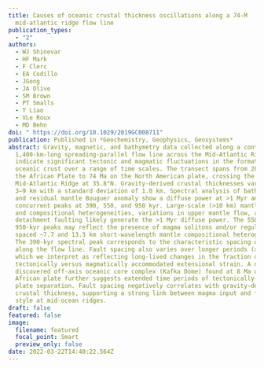 ```yaml
---
title: Causes of oceanic crustal thickness oscillations along a 74‐M
  mid‐atlantic ridge flow line
publication_types:
  - "2"
authors:
  - WJ Shinevar
  - HF Mark
  - F Clerc
  - EA Codillo
  - JGong
  - JA Olive
  - SM Brown
  - PT Smalls
  - Y Liao
  - VLe Roux
  - MD Behn
doi: " https://doi.org/10.1029/2019GC008711"
publication: Published in *Geochemistry, Geophysics, Geosystems*
abstract: Gravity, magnetic, and bathymetry data collected along a continuous
  1,400-km-long spreading-parallel flow line across the Mid-Atlantic Ridge
  indicate significant tectonic and magmatic fluctuations in the formation of
  oceanic crust over a range of time scales. The transect spans from 28 Ma on
  the African Plate to 74 Ma on the North American plate, crossing the
  Mid-Atlantic Ridge at 35.8°N. Gravity-derived crustal thicknesses vary from
  3–9 km with a standard deviation of 1.0 km. Spectral analysis of bathymetry
  and residual mantle Bouguer anomaly show a diffuse power at >1 Myr and
  concurrent peaks at 390, 550, and 950 kyr. Large-scale (>10 km) mantle thermal
  and compositional heterogeneities, variations in upper mantle flow, and
  detachment faulting likely generate the >1 Myr diffuse power. The 550- and
  950-kyr peaks may reflect the presence of magma solitons and/or regularly
  spaced ~7.7 and 13.3 km short-wavelength mantle compositional heterogeneities.
  The 390-kyr spectral peak corresponds to the characteristic spacing of faults
  along the flow line. Fault spacing also varies over longer periods (>10 Myr),
  which we interpret as reflecting long-lived changes in the fraction of
  tectonically versus magmatically accommodated extensional strain. A newly
  discovered off-axis oceanic core complex (Kafka Dome) found at 8 Ma on the
  African plate further suggests extended time periods of tectonically-dominated
  plate separation. Fault spacing negatively correlates with gravity-derived
  crustal thickness, supporting a strong link between magma input and fault
  style at mid-ocean ridges.
draft: false
featured: false
image:
  filename: featured
  focal_point: Smart
  preview_only: false
date: 2022-03-22T14:40:22.564Z
---
```

